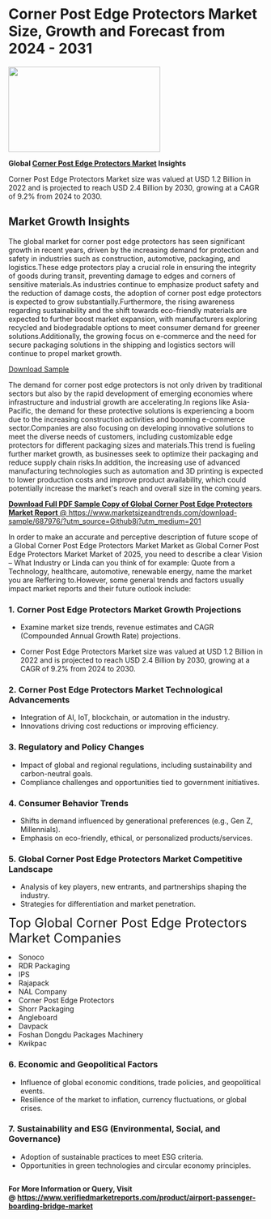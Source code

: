 <H1>Corner Post Edge Protectors Market Size, Growth and Forecast from 2024 - 2031</H1><img class="aligncenter size-medium wp-image-584254" src="https://thirdeyenews.in/wp-content/uploads/2024/09/Global-Market-Research-300x168.jpeg" alt="" width="300" height="168" /><p><strong>Global&nbsp;<a href="https://www.marketsizeandtrends.com/download-sample/687976/?utm_source=Github8j?utm_medium=201">Corner Post Edge Protectors Market</a> Insights</strong></p><p>Corner Post Edge Protectors Market size was valued at USD 1.2 Billion in 2022 and is projected to reach USD 2.4 Billion by 2030, growing at a CAGR of 9.2% from 2024 to 2030.</p><p><h2>Market Growth Insights</h2> <p>The global market for corner post edge protectors has seen significant growth in recent years, driven by the increasing demand for protection and safety in industries such as construction, automotive, packaging, and logistics.These edge protectors play a crucial role in ensuring the integrity of goods during transit, preventing damage to edges and corners of sensitive materials.As industries continue to emphasize product safety and the reduction of damage costs, the adoption of corner post edge protectors is expected to grow substantially.Furthermore, the rising awareness regarding sustainability and the shift towards eco-friendly materials are expected to further boost market expansion, with manufacturers exploring recycled and biodegradable options to meet consumer demand for greener solutions.Additionally, the growing focus on e-commerce and the need for secure packaging solutions in the shipping and logistics sectors will continue to propel market growth.</p> <p><a href="#">Download Sample</a></p> <p>The demand for corner post edge protectors is not only driven by traditional sectors but also by the rapid development of emerging economies where infrastructure and industrial growth are accelerating.In regions like Asia-Pacific, the demand for these protective solutions is experiencing a boom due to the increasing construction activities and booming e-commerce sector.Companies are also focusing on developing innovative solutions to meet the diverse needs of customers, including customizable edge protectors for different packaging sizes and materials.This trend is fueling further market growth, as businesses seek to optimize their packaging and reduce supply chain risks.In addition, the increasing use of advanced manufacturing technologies such as automation and 3D printing is expected to lower production costs and improve product availability, which could potentially increase the market's reach and overall size in the coming years.</p> <p><a href="#"></p><p><span class=""><strong>Download Full PDF Sample Copy of Global Corner Post Edge Protectors Market Report</strong> @ <a href="https://www.marketsizeandtrends.com/download-sample/687976/?utm_source=Github8j?utm_medium=201" target="_blank">https://www.marketsizeandtrends.com/download-sample/687976/?utm_source=Github8j?utm_medium=201</a></span></p><p>In order to make an accurate and perceptive description of future scope of a Global&nbsp;Corner Post Edge Protectors Market Market as Global&nbsp;Corner Post Edge Protectors Market Market of 2025, you need to describe a clear Vision &ndash; What Industry or Linda can you think of for example: Quote from a Technology, healthcare, automotive, renewable energy, name the market you are Reffering to.However, some general trends and factors usually impact market reports and their future outlook include:</p><h3>1.&nbsp;<strong>Corner Post Edge Protectors Market Growth Projections</strong></h3><ul><li>Examine market size trends, revenue estimates and CAGR (Compounded Annual Growth Rate) projections.</li><li><p>Corner Post Edge Protectors Market size was valued at USD 1.2 Billion in 2022 and is projected to reach USD 2.4 Billion by 2030, growing at a CAGR of 9.2% from 2024 to 2030.</p></li></ul><h3>2.&nbsp;<strong>Corner Post Edge Protectors Market Technological Advancements</strong></h3><ul><li>Integration of AI, IoT, blockchain, or automation in the industry.</li><li>Innovations driving cost reductions or improving efficiency.</li></ul><h3>3.&nbsp;<strong>Regulatory and Policy Changes</strong></h3><ul><li>Impact of global and regional regulations, including sustainability and carbon-neutral goals.</li><li>Compliance challenges and opportunities tied to government initiatives.</li></ul><h3>4.&nbsp;<strong>Consumer Behavior Trends</strong></h3><ul><li>Shifts in demand influenced by generational preferences (e.g., Gen Z, Millennials).</li><li>Emphasis on eco-friendly, ethical, or personalized products/services.</li></ul><h3>5.&nbsp;<strong>Global Corner Post Edge Protectors Market Competitive Landscape</strong></h3><ul><li>Analysis of key players, new entrants, and partnerships shaping the industry.</li><li>Strategies for differentiation and market penetration.</li></ul><p data-pm-slice="1 1 []"><span style="color: inherit; font-family: inherit; font-size: 25px;">Top Global Corner Post Edge Protectors Market Companies</span></p><div class="" data-test-id=""><p><li>Sonoco</li><li> RDR Packaging</li><li> IPS</li><li> Rajapack</li><li> NAL Company</li><li> Corner Post Edge Protectors</li><li> Shorr Packaging</li><li> Angleboard</li><li> Davpack</li><li> Foshan Dongdu Packages Machinery</li><li> Kwikpac</li></p></div><h3>6.&nbsp;<strong>Economic and Geopolitical Factors</strong></h3><ul><li>Influence of global economic conditions, trade policies, and geopolitical events.</li><li>Resilience of the market to inflation, currency fluctuations, or global crises.</li></ul><h3>7.&nbsp;<strong>Sustainability and ESG (Environmental, Social, and Governance)</strong></h3><ul><li>Adoption of sustainable practices to meet ESG criteria.</li><li>Opportunities in green technologies and circular economy principles.</li></ul><h2><strong style="font-size: 14px;">For More Information or Query, Visit @&nbsp;</strong><a style="background-color: #ffffff; font-size: 14px;" href="https://www.marketsizeandtrends.com/report/corner-post-edge-protectors-market/" target="_blank">https://www.verifiedmarketreports.com/product/airport-passenger-boarding-bridge-market</a></h2>
